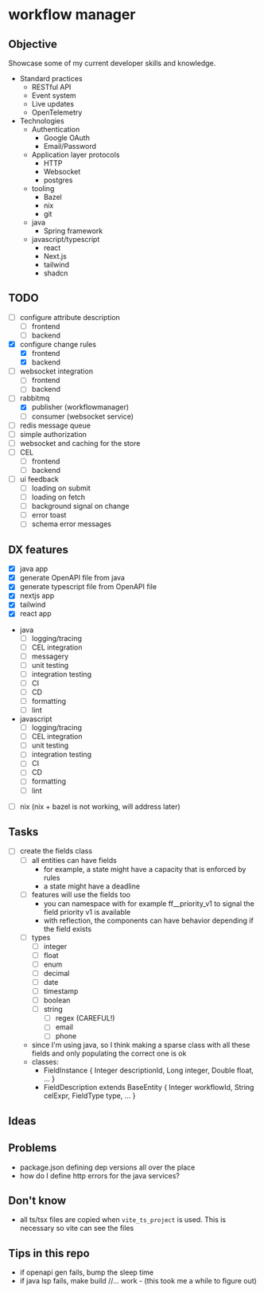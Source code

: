 # workflow manager

## Objective

Showcase some of my current developer skills and knowledge.
- Standard practices
    - RESTful API
    - Event system
    - Live updates
    - OpenTelemetry
- Technologies
    - Authentication
        - Google OAuth
        - Email/Password
    - Application layer protocols
        - HTTP
        - Websocket
        - postgres
    - tooling
        - Bazel
        - nix
        - git
    - java 
        - Spring framework
    - javascript/typescript
        - react
        - Next.js
        - tailwind
        - shadcn

## TODO
- [ ] configure attribute description
    - [ ] frontend
    - [ ] backend
- [x] configure change rules
    - [x] frontend
    - [x] backend
- [ ] websocket integration
    - [ ] frontend
    - [ ] backend
- [ ] rabbitmq
    - [x] publisher (workflowmanager)
    - [ ] consumer (websocket service)
- [ ] redis message queue
- [ ] simple authorization
- [ ] websocket and caching for the store
- [ ] CEL
    - [ ] frontend
    - [ ] backend
- [ ] ui feedback
    - [ ] loading on submit
    - [ ] loading on fetch
    - [ ] background signal on change
    - [ ] error toast
    - [ ] schema error messages

## DX features
- [x] java app
- [x] generate OpenAPI file from java
- [x] generate typescript file from OpenAPI file
- [x] nextjs app
- [x] tailwind
- [x] react app
- java
    - [ ] logging/tracing
    - [ ] CEL integration
    - [ ] messagery
    - [ ] unit testing
    - [ ] integration testing
    - [ ] CI
    - [ ] CD
    - [ ] formatting
    - [ ] lint
- javascript
    - [ ] logging/tracing
    - [ ] CEL integration
    - [ ] unit testing
    - [ ] integration testing
    - [ ] CI
    - [ ] CD
    - [ ] formatting
    - [ ] lint
- [ ] nix (nix + bazel is not working, will address later)

## Tasks
- [ ] create the fields class
    - [ ] all entities can have fields
        - for example, a state might have a capacity that is enforced by rules
        - a state might have a deadline
    - [ ] features will use the fields too
        - you can namespace with for example ff__priority_v1 to signal the field priority v1 is available
        - with reflection, the components can have behavior depending if the field exists
    - [ ] types
        - [ ] integer
        - [ ] float
        - [ ] enum
        - [ ] decimal
        - [ ] date
        - [ ] timestamp
        - [ ] boolean
        - [ ] string
            - [ ] regex (CAREFUL!)
            - [ ] email
            - [ ] phone
    - since I'm using java, so I think making a sparse class with all these fields and only populating the correct one is ok
    - classes: 
        - FieldInstance { Integer descriptionId, Long integer, Double float, ... }
        - FieldDescription extends BaseEntity { Integer workflowId, String celExpr, FieldType type, ... }

## Ideas

## Problems
- package.json defining dep versions all over the place
- how do I define http errors for the java services?

## Don't know
- all ts/tsx files are copied when `vite_ts_project` is used. This is necessary so vite can see the files

## Tips in this repo
- if openapi gen fails, bump the sleep time
- if java lsp fails, make build //... work - (this took me a while to figure out)
